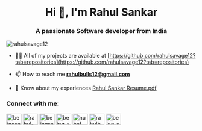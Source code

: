 <h1 align="center">Hi 👋, I'm Rahul Sankar</h1>
<h3 align="center">A passionate Software developer from India</h3>

<p align="left"> <img src="https://komarev.com/ghpvc/?username=rahulsavage12&label=Profile%20views&color=0e75b6&style=flat" alt="rahulsavage12" /> </p>

- 👨‍💻 All of my projects are available at [https://github.com/rahulsavage12?tab=repositories](https://github.com/rahulsavage12?tab=repositories)

- 📫 How to reach me **rahulbulls12@gmail.com**

- 📄 Know about my experiences [Rahul Sankar Resume.pdf](https://github.com/rahulsavage12/rahulsavage12/files/9113025/Rahul.Sankar.Resume.pdf)


<h3 align="left">Connect with me:</h3>
<p align="left">
<a href="https://twitter.com/beingsavage12" target="blank"><img align="center" src="https://cdn.jsdelivr.net/npm/simple-icons@3.0.1/icons/twitter.svg" alt="beingsavage12" height="30" width="40" /></a>
<a href="https://linkedin.com/in/rahul-sankar-1a811518a" target="blank"><img align="center" src="https://cdn.jsdelivr.net/npm/simple-icons@3.0.1/icons/linkedin.svg" alt="rahul-sankar-1a811518a" height="30" width="40" /></a>
<a href="https://kaggle.com/beingsavage" target="blank"><img align="center" src="https://cdn.jsdelivr.net/npm/simple-icons@3.0.1/icons/kaggle.svg" alt="beingsavage" height="30" width="40" /></a>
<a href="https://instagram.com/being_savage1101" target="blank"><img align="center" src="https://cdn.jsdelivr.net/npm/simple-icons@3.0.1/icons/instagram.svg" alt="being_savage1101" height="30" width="40" /></a>
<a href="https://www.youtube.com/c/nubaf" target="blank"><img align="center" src="https://cdn.jsdelivr.net/npm/simple-icons@3.0.1/icons/youtube.svg" alt="nubaf" height="30" width="40" /></a>
<a href="https://www.hackerrank.com/rahulbulls12" target="blank"><img align="center" src="https://cdn.jsdelivr.net/npm/simple-icons@3.0.1/icons/hackerrank.svg" alt="rahulbulls12" height="30" width="40" /></a>
<a href="https://www.leetcode.com/being_savage123" target="blank"><img align="center" src="https://cdn.jsdelivr.net/npm/simple-icons@3.0.1/icons/leetcode.svg" alt="being_savage123" height="30" width="40" /></a>
</p>
